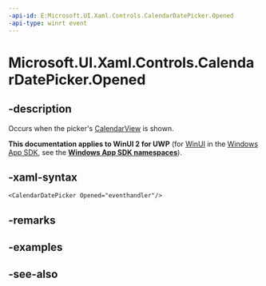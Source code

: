 ```yaml
---
-api-id: E:Microsoft.UI.Xaml.Controls.CalendarDatePicker.Opened
-api-type: winrt event
---
```


<!-- Event syntax
public event Windows.Foundation.EventHandler Opened<object>
-->

# Microsoft.UI.Xaml.Controls.CalendarDatePicker.Opened

## -description
Occurs when the picker's [CalendarView](calendarview.md) is shown.

**This documentation applies to WinUI 2 for UWP** (for [WinUI](/windows/apps/winui/winui3/) in the [Windows App SDK](/windows/apps/windows-app-sdk/), see the **[Windows App SDK namespaces](/windows/windows-app-sdk/api/winrt/)**).

## -xaml-syntax
```xaml
<CalendarDatePicker Opened="eventhandler"/>
```


## -remarks

## -examples

## -see-also
